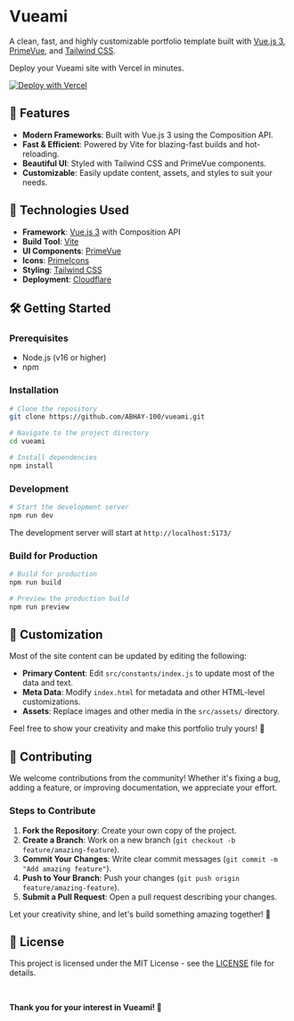 # Vueami

A clean, fast, and highly customizable portfolio template built with [Vue.js 3](https://vuejs.org/), [PrimeVue](https://primevue.org/), and [Tailwind CSS](https://tailwindcss.com/).

Deploy your Vueami site with Vercel in minutes.

[![Deploy with Vercel](https://vercel.com/button)](https://vercel.com/new/clone?repository-url=https://github.com/ABHAY-100/vueami)


## 🌟 Features

- **Modern Frameworks**: Built with Vue.js 3 using the Composition API.
- **Fast & Efficient**: Powered by Vite for blazing-fast builds and hot-reloading.
- **Beautiful UI**: Styled with Tailwind CSS and PrimeVue components.
- **Customizable**: Easily update content, assets, and styles to suit your needs.


## 🚀 Technologies Used

- **Framework**: [Vue.js 3](https://vuejs.org/) with Composition API
- **Build Tool**: [Vite](https://vitejs.dev/)
- **UI Components**: [PrimeVue](https://primevue.org/)
- **Icons**: [PrimeIcons](https://primevue.org/icons)
- **Styling**: [Tailwind CSS](https://tailwindcss.com/)
- **Deployment**: [Cloudflare](https://pages.cloudflare.com/)


## 🛠️ Getting Started

### Prerequisites

- Node.js (v16 or higher)
- npm

### Installation

```bash
# Clone the repository
git clone https://github.com/ABHAY-100/vueami.git

# Navigate to the project directory
cd vueami

# Install dependencies
npm install
```

### Development

```bash
# Start the development server
npm run dev
```

The development server will start at `http://localhost:5173/`

### Build for Production

```bash
# Build for production
npm run build

# Preview the production build
npm run preview
```


## 🎨 Customization

Most of the site content can be updated by editing the following:

- **Primary Content**: Edit `src/constants/index.js` to update most of the data and text.
- **Meta Data**: Modify `index.html` for metadata and other HTML-level customizations.
- **Assets**: Replace images and other media in the `src/assets/` directory.

Feel free to show your creativity and make this portfolio truly yours! 🎉


## 🤝 Contributing

We welcome contributions from the community! Whether it's fixing a bug, adding a feature, or improving documentation, we appreciate your effort.

### Steps to Contribute
1. **Fork the Repository**: Create your own copy of the project.
2. **Create a Branch**: Work on a new branch (`git checkout -b feature/amazing-feature`).
3. **Commit Your Changes**: Write clear commit messages (`git commit -m "Add amazing feature"`).
4. **Push to Your Branch**: Push your changes (`git push origin feature/amazing-feature`).
5. **Submit a Pull Request**: Open a pull request describing your changes.

Let your creativity shine, and let's build something amazing together! 🚀


## 📜 License

This project is licensed under the MIT License - see the [LICENSE](LICENSE) file for details.

<br/>

**Thank you for your interest in Vueami! 🤝**
